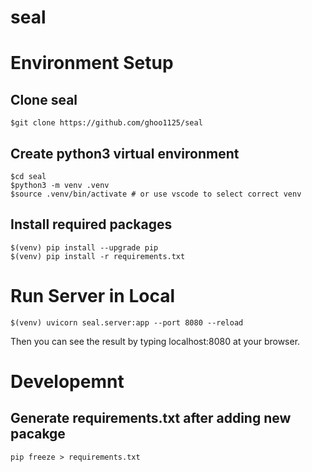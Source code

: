 # seal

# Environment Setup

## Clone seal
```
$git clone https://github.com/ghoo1125/seal
```

## Create python3 virtual environment
```
$cd seal
$python3 -m venv .venv
$source .venv/bin/activate # or use vscode to select correct venv
```

## Install required packages
```
$(venv) pip install --upgrade pip
$(venv) pip install -r requirements.txt
```

# Run Server in Local
```
$(venv) uvicorn seal.server:app --port 8080 --reload
```

Then you can see the result by typing localhost:8080 at your browser.

# Developemnt

## Generate requirements.txt after adding new pacakge
```
pip freeze > requirements.txt
```

